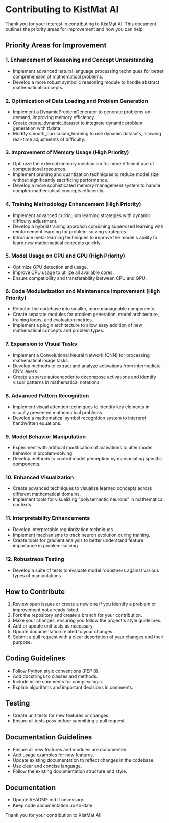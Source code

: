 # Contributing to KistMat AI

Thank you for your interest in contributing to KistMat AI! This document outlines the priority areas for improvement and how you can help.

## Priority Areas for Improvement

### 1. Enhancement of Reasoning and Concept Understanding
- Implement advanced natural language processing techniques for better comprehension of mathematical problems.
- Develop a more robust symbolic reasoning module to handle abstract mathematical concepts.

### 2. Optimization of Data Loading and Problem Generation
- Implement a DynamicProblemGenerator to generate problems on-demand, improving memory efficiency.
- Create create_dynamic_dataset to integrate dynamic problem generation with tf.data.
- Modify smooth_curriculum_learning to use dynamic datasets, allowing real-time adjustments of difficulty.

### 3. Improvement of Memory Usage (High Priority)
- Optimize the external memory mechanism for more efficient use of computational resources.
- Implement pruning and quantization techniques to reduce model size without significantly sacrificing performance.
- Develop a more sophisticated memory management system to handle complex mathematical concepts efficiently.

### 4. Training Methodology Enhancement (High Priority)
- Implement advanced curriculum learning strategies with dynamic difficulty adjustment.
- Develop a hybrid training approach combining supervised learning with reinforcement learning for problem-solving strategies.
- Introduce meta-learning techniques to improve the model's ability to learn new mathematical concepts quickly.

### 5. Model Usage on CPU and GPU (High Priority)
- Optimize GPU detection and usage.
- Improve CPU usage to utilize all available cores.
- Ensure compatibility and transferability between CPU and GPU.

### 6. Code Modularization and Maintenance Improvement (High Priority)
- Refactor the codebase into smaller, more manageable components.
- Create separate modules for problem generation, model architecture, training loops, and evaluation metrics.
- Implement a plugin architecture to allow easy addition of new mathematical concepts and problem types.

### 7. Expansion to Visual Tasks
- Implement a Convolutional Neural Network (CNN) for processing mathematical image tasks.
- Develop methods to extract and analyze activations from intermediate CNN layers.
- Create a sparse autoencoder to decompose activations and identify visual patterns in mathematical notations.

### 8. Advanced Pattern Recognition
- Implement visual attention techniques to identify key elements in visually presented mathematical problems.
- Develop a mathematical symbol recognition system to interpret handwritten equations.

### 9. Model Behavior Manipulation
- Experiment with artificial modification of activations to alter model behavior in problem-solving.
- Develop methods to control model perception by manipulating specific components.

### 10. Enhanced Visualization
- Create advanced techniques to visualize learned concepts across different mathematical domains.
- Implement tools for visualizing "polysemantic neurons" in mathematical contexts.

### 11. Interpretability Enhancements
- Develop interpretable regularization techniques.
- Implement mechanisms to track neuron evolution during training.
- Create tools for gradient analysis to better understand feature importance in problem-solving.

### 12. Robustness Testing
- Develop a suite of tests to evaluate model robustness against various types of manipulations.

## How to Contribute

1. Review open issues or create a new one if you identify a problem or improvement not already listed.
2. Fork the repository and create a branch for your contribution.
3. Make your changes, ensuring you follow the project's style guidelines.
4. Add or update unit tests as necessary.
5. Update documentation related to your changes.
6. Submit a pull request with a clear description of your changes and their purpose.

## Coding Guidelines

- Follow Python style conventions (PEP 8).
- Add docstrings to classes and methods.
- Include inline comments for complex logic.
- Explain algorithms and important decisions in comments.

## Testing

- Create unit tests for new features or changes.
- Ensure all tests pass before submitting a pull request.

## Documentation Guidelines

- Ensure all new features and modules are documented.
- Add usage examples for new features.
- Update existing documentation to reflect changes in the codebase.
- Use clear and concise language.
- Follow the existing documentation structure and style.

## Documentation

- Update README.md if necessary.
- Keep code documentation up-to-date.

Thank you for your contribution to KistMat AI!
